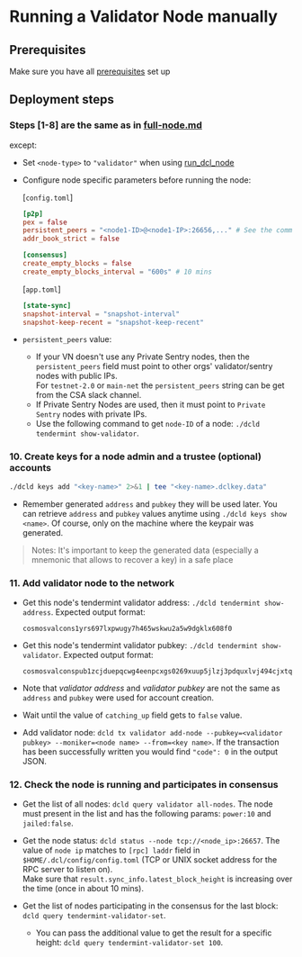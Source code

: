 # Running a Validator Node manually

## Prerequisites

Make sure you have all [prerequisites](./prerequisites.md) set up

## Deployment steps

### Steps [1-8] are the same as in [full-node.md](./full-node.md)

except:

- Set `<node-type>` to `"validator"` when using [run_dcl_node](./full-node.md#step-8-can-be-automated-using-rundclnode-script)

- Configure node specific parameters before running the node:
  
    [`config.toml`]

    ```toml
    [p2p]
    pex = false
    persistent_peers = "<node1-ID>@<node1-IP>:26656,..." # See the comment below on what values should be set here  
    addr_book_strict = false

    [consensus]
    create_empty_blocks = false
    create_empty_blocks_interval = "600s" # 10 mins
    ```

    [`app.toml`]

    ```toml
    [state-sync]
    snapshot-interval = "snapshot-interval"
    snapshot-keep-recent = "snapshot-keep-recent"
    ```
- `persistent_peers` value:
  - If your VN doesn't use any Private Sentry nodes, then the `persistent_peers` field must point to other orgs' validator/sentry nodes with public IPs.   
  For `testnet-2.0` or `main-net` the `persistent_peers` string can be get from the CSA slack channel.
  - If Private Sentry Nodes are used, then it must point to `Private Sentry` nodes with private IPs.
  - Use the following command to get `node-ID` of a node: `./dcld tendermint show-validator`.

### 10. Create keys for a node admin and a trustee (optional) accounts

```bash
./dcld keys add "<key-name>" 2>&1 | tee "<key-name>.dclkey.data"
```

- Remember generated `address` and `pubkey` they will be used later.
You can retrieve `address` and `pubkey` values anytime using `./dcld keys show <name>`.
Of course, only on the machine where the keypair was generated.

> Notes: It's important to keep the generated data (especially a mnemonic that allows to recover a key) in a safe place

### 11. Add validator node to the network

- Get this node's tendermint validator address: `./dcld tendermint show-address`.
    Expected output format:

    ```text
    cosmosvalcons1yrs697lxpwugy7h465wskwu2a5w9dgklx608f0
    ```

- Get this node's tendermint validator pubkey: `./dcld tendermint show-validator`.
    Expected output format:

    ```text
    cosmosvalconspub1zcjduepqcwg4eenpcxgs0269xuup5jlzj3pdquxlvj494cjxtqtcathsq7esfrsapa
    ```

- Note that *validator address* and *validator pubkey* are not the same as `address` and `pubkey` were used for account creation.

- Wait until the value of `catching_up` field gets to `false` value.

- Add validator node: `dcld tx validator add-node --pubkey=<validator pubkey> --moniker=<node name> --from=<key name>`.
If the transaction has been successfully written you would find `"code": 0` in the output JSON.

### 12. Check the node is running and participates in consensus

- Get the list of all nodes: `dcld query validator all-nodes`.
The node must present in the list and has the following params: `power:10` and `jailed:false`.

- Get the node status: `dcld status --node tcp://<node_ip>:26657`.
The value of `node ip` matches to `[rpc] laddr` field in `$HOME/.dcl/config/config.toml`
(TCP or UNIX socket address for the RPC server to listen on).  
Make sure that `result.sync_info.latest_block_height` is increasing over the time (once in about 10 mins).

- Get the list of nodes participating in the consensus for the last block: `dcld query tendermint-validator-set`.
  - You can pass the additional value to get the result for a specific height: `dcld query tendermint-validator-set 100`.
